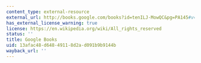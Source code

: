 ```yaml
---
content_type: external-resource
external_url: http://books.google.com/books?id=tenILJ-MowQC&pg=PA145#v=onepage
has_external_license_warning: true
license: https://en.wikipedia.org/wiki/All_rights_reserved
status: ''
title: Google Books
uid: 13afac48-d648-4911-8d2a-d091b9b9144b
wayback_url: ''
---
```

